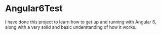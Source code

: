 # Angular6Test
 I have done this project to learn how to get up and running with Angular 6, along with a very solid and basic understanding of how it works.
 
 <h1 align="middle"><img align="center" src="https://github.com/Semicolon10/Angular6TestApp/blob/master/images/Capture.PNG" alt=""  ></h1>
<h1 align="middle"><img align="center" src="https://github.com/Semicolon10/Angular6TestApp/blob/master/images/Capture2.PNG" alt=""  ></h1>
